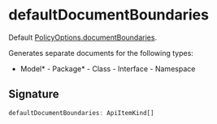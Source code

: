 
# defaultDocumentBoundaries

Default [PolicyOptions.documentBoundaries](docs/api-markdown-documenter/policyoptions-documentboundaries-propertysignature)<!-- -->.

Generates separate documents for the following types:

- Model\* - Package\* - Class - Interface - Namespace

## Signature

```typescript
defaultDocumentBoundaries: ApiItemKind[]
```
